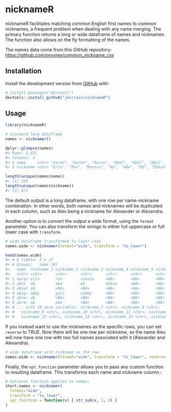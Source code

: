 
<!-- README.md is generated from README.Rmd. Please edit that file -->

# nicknameR

<!-- badges: start -->
<!-- badges: end -->

nicknameR facilitates matching common English first names to common
nicknames, a frequent problem when dealing with any name merging. The
primary function returns a long or wide dataframe of names and
nicknames. The function also allows on the fly formatting of the names.

The names data come from this GitHub repository:
<https://github.com/onyxrev/common_nickname_csv>

## Installation

Install the development version from [GitHub](https://github.com/) with:

``` r
# install.packages("devtools")
devtools::install_github("jmccrain/nicknameR")
```

## Usage

``` r
library(nicknameR)

# standard long dataframe
names <- nicknamer()

dplyr::glimpse(names)
#> Rows: 1,431
#> Columns: 2
#> $ name     <chr> "Aaron", "Aaron", "Aaron", "Abel", "Abel", "Abel", "Abel",...
#> $ nickname <chr> "Erin", "Ron", "Ronnie", "Ab", "Abe", "Eb", "Ebbie", "Ab",...

length(unique(names$name))
#> [1] 580
length(unique(names$nickname))
#> [1] 671
```

The default output is a long dataframe, with one row per name-nickname
combination. In other words, both names and nicknames will be duplicated
in each column, such as Alex being a nickname for Alexander or
Alexandra.

Another option is to convert the output a wide format, using the
`format` parameter. You can also transform the strings to either full
uppercase or full lower case with `transform`.

``` r
# wide dataframe transformed to lower case
names.wide <- nicknamer(format="wide", transform = "to_lower")

head(names.wide)
#> # A tibble: 6 x 17
#> # Groups:   name [6]
#>   name  nickname_1 nickname_2 nickname_3 nickname_4 nickname_5 nickname_6
#>   <chr> <chr>      <chr>      <chr>      <chr>      <chr>      <chr>     
#> 1 aaron erin       ron        ronnie     <NA>       <NA>       <NA>      
#> 2 abel  ab         abe        eb         ebbie      <NA>       <NA>      
#> 3 abiel ab         <NA>       <NA>       <NA>       <NA>       <NA>      
#> 4 abig~ abby       gail       nabby      <NA>       <NA>       <NA>      
#> 5 abner ab         <NA>       <NA>       <NA>       <NA>       <NA>      
#> 6 abra~ ab         abe        <NA>       <NA>       <NA>       <NA>      
#> # ... with 10 more variables: nickname_7 <chr>, nickname_8 <chr>,
#> #   nickname_9 <chr>, nickname_10 <chr>, nickname_11 <chr>, nickname_12 <chr>,
#> #   nickname_13 <chr>, nickname_14 <chr>, nickname_15 <chr>, nickname_16 <chr>
```

If you instead want to use the nicknames as the specific rows, you can
set `reverse` to TRUE. Now there will be one row per *nickname*, so the
name Alex will now have one row with two full names associated with it
(Alexander and Alexandra).

``` r
# wide dataframe with nickname as the row
names.wide <- nicknamer(format="wide", transform = "to_lower", reverse=T)
```

Finally, the `opt_function` parameter allows you to pass any custom
function to resulting dataframe. This transforms each name and nickname
column.:

``` r
# optional function applied to names:
short.names <- nicknamer(
  format="wide",
  transform = "to_lower",
  opt_function = function(x) { str_sub(x, 1, 3) }
)
```
